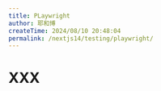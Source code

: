 ```yaml
---
title: PLaywright
author: 耶和博
createTime: 2024/08/10 20:48:04
permalink: /nextjs14/testing/playwright/
---
```


# XXX
